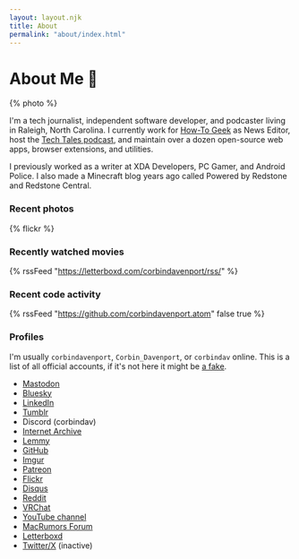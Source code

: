 ```yaml
---
layout: layout.njk
title: About
permalink: "about/index.html"
---
```


# About Me 📓

{% photo %}

I'm a tech journalist, independent software developer, and podcaster living in Raleigh, North Carolina. I currently work for [How-To Geek](https://www.howtogeek.com/author/corbindavenport/) as News Editor, host the [Tech Tales podcast](https://techtalesshow.com), and maintain over a dozen open-source web apps, browser extensions, and utilities.

I previously worked as a writer at XDA Developers, PC Gamer, and Android Police. I also made a Minecraft blog years ago called Powered by Redstone and Redstone Central.

### Recent photos

{% flickr %}

### Recently watched movies

{% rssFeed "https://letterboxd.com/corbindavenport/rss/" %}

### Recent code activity

{% rssFeed "https://github.com/corbindavenport.atom" false true %}

### Profiles

I'm usually `corbindavenport`, `Corbin_Davenport`, or `corbindav` online. This is a list of all official accounts, if it's not here it might be [a fake](https://www.youtube.com/watch?v=H6yQOs93Cgg).

- [Mastodon](https://toot.community/@corbin)
- [Bluesky](https://bsky.app/profile/corbin.io)
- [LinkedIn](https://www.linkedin.com/in/corbindavenport/)
- [Tumblr](https://www.tumblr.com/corbindavenport)
- Discord (corbindav)
- [Internet Archive](https://archive.org/details/@corbindav)
- [Lemmy](https://infosec.pub/u/corbin)
- [GitHub](https://github.com/corbindavenport/)
- [Imgur](https://imgur.com/user/corbindavenport/)
- [Patreon](https://www.patreon.com/corbindavenport)
- [Flickr](https://flickr.com/photos/corbindavenport/)
- [Disqus](https://disqus.com/by/corbindavenport/)
- [Reddit](https://www.reddit.com/user/Corbin_Davenport/)
- [VRChat](https://vrchat.com/home/user/usr_403a92a2-9e52-4c00-ac74-85b204d4198b)
- [YouTube channel](https://www.youtube.com/@corbindavenport)
- [MacRumors Forum](https://forums.macrumors.com/members/corbindav.1320438/)
- [Letterboxd](https://letterboxd.com/corbindavenport/)
- [Twitter/X](https://twitter.com/corbindavenport) (inactive)
